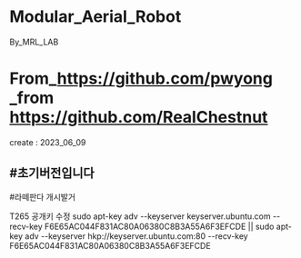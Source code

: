 # Modular_Aerial_Robot
 By_MRL_LAB
# From_https://github.com/pwyong _from https://github.com/RealChestnut
create : 2023_06_09




#초기버전입니다 
--------------
#라떼판다 개시발거

T265 공개키 수정
sudo apt-key adv --keyserver keyserver.ubuntu.com --recv-key F6E65AC044F831AC80A06380C8B3A55A6F3EFCDE || sudo apt-key adv --keyserver hkp://keyserver.ubuntu.com:80 --recv-key F6E65AC044F831AC80A06380C8B3A55A6F3EFCDE
